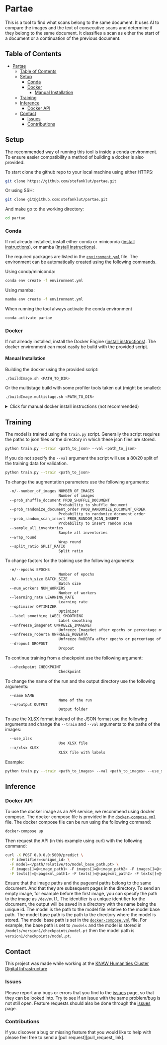 # Partae

This is a tool to find what scans belong to the same document. It uses AI to compare the images and the text of consecutive scans and determine if they belong to the same document. It classifies a scan as either the start of a document or a continuation of the previous document. 

## Table of Contents
- [Partae](#partae)
  - [Table of Contents](#table-of-contents)
  - [Setup](#setup)
    - [Conda](#conda)
    - [Docker](#docker)
      - [Manual Installation](#manual-installation)
  - [Training](#training)
  - [Inference](#inference)
    - [Docker API](#docker-api)
  - [Contact](#contact)
    - [Issues](#issues)
    - [Contributions](#contributions)


## Setup
The recommended way of running this tool is inside a conda environment. To ensure easier compatibility a method of building a docker is also provided.

To start clone the github repo to your local machine using either HTTPS:
```sh
git clone https://github.com/stefanklut/partae.git
```

Or using SSH:
```sh
git clone git@github.com:stefanklut/partae.git
```


And make go to the working directory:
```sh
cd partae
```

### Conda
If not already installed, install either conda or miniconda ([install instructions][conda_install_link]), or mamba ([install instructions][mamba_install_link]). 

The required packages are listed in the [`environment.yml`][environment_link] file. The environment can be automatically created using the following commands.

Using conda/miniconda:
```sh
conda env create -f environment.yml
```

Using mamba:
```sh
mamba env create -f environment.yml
```

When running the tool always activate the conda environment
```sh
conda activate partae
```

### Docker
If not already installed, install the Docker Engine ([install instructions][docker_install_link]). The docker environment can most easily be build with the provided script.

#### Manual Installation
Building the docker using the provided script:
```sh
./buildImage.sh <PATH_TO_DIR>
```

Or the multistage build with some profiler tools taken out (might be smaller):
```sh
./buildImage.multistage.sh <PATH_TO_DIR>
```

<details>
<summary> Click for manual docker install instructions (not recommended) </summary>

First copy the Partae directory to the temporary docker directory:
```sh
tmp_dir=$(mktemp -d)
cp -r -T <PATH_TO_DIR> $tmp_dir/partae
cp Dockerfile $tmp_dir/Dockerfile
cp _entrypoint.sh $tmp_dir/_entrypoint.sh
cp .dockerignore $tmp_dir/.dockerignore
```

Then build the docker image using the following command:
```sh
docker build -t docker.partae $tmp_dir
```
</details>


<!-- TODO Update the training and inference section -->

## Training

The model is trained using the `train.py` script. Generally the script requires the paths to json files or the directory in which these json files are stored. 

```sh
python train.py --train <path_to_json> --val <path_to_json>
```

If you do not specify the `--val` argument the script will use a 80/20 split of the training data for validation.
```sh
python train.py --train <path_to_json>
```

To change the augmentation parameters use the following arguments:
```sh
  -n/--number_of_images NUMBER_OF_IMAGES
                        Number of images
  --prob_shuffle_document PROB_SHUFFLE_DOCUMENT
                        Probability to shuffle document
  --prob_randomize_document_order PROB_RANDOMIZE_DOCUMENT_ORDER
                        Probability to randomize document order
  --prob_random_scan_insert PROB_RANDOM_SCAN_INSERT
                        Probability to insert random scan
  --sample_all_inventories
                        Sample all inventories
  --wrap_round          
                        Wrap round
  --split_ratio SPLIT_RATIO
                        Split ratio
```

To change factors for the training use the following arguments:
```sh
  -e/--epochs EPOCHS
                        Number of epochs
  -b/--batch_size BATCH_SIZE
                        Batch size
  --num_workers NUM_WORKERS
                        Number of workers
  --learning_rate LEARNING_RATE
                        Learning rate
  --optimizer OPTIMIZER
                        Optimizer
  --label_smoothing LABEL_SMOOTHING
                        Label smoothing
  --unfreeze_imagenet UNFREEZE_IMAGENET
                        Unfreeze ImageNet after epochs or percentage of epochs
  --unfreeze_roberta UNFREEZE_ROBERTA
                        Unfreeze RoBERTa after epochs or percentage of epochs
  --dropout DROPOUT     
                        Dropout
```

To continue training from a checkpoint use the following argument:
```sh
  --checkpoint CHECKPOINT
                        Checkpoint
```

To change the name of the run and the output directory use the following arguments:
```sh
  --name NAME           
                        Name of the run
  --o/output OUTPUT
                        Output folder
```

To use the XLSX format instead of the JSON format use the following arguments and change the `--train` and `--val` arguments to the paths of the images:
```sh
  --use_xlsx            
                        Use XLSX file
  --x/xlsx XLSX         
                        XLSX file with labels
```

Example:
```sh
python train.py --train <path_to_images> --val <path_to_images> --use_xlsx --xlsx <path_to_xlsx> 
```
## Inference

### Docker API

To use the docker image as an API service, we recommend using docker compose. The docker compose file is provided in the [`docker-compose.yml`][docker_compose_link] file. The docker compose file can be run using the following command:
```sh
docker-compose up
```

Then request the API (in this example using curl) with the following command:
```sh
curl -X POST 0.0.0.0:5000/predict \
  -F identifier=<unique_id> \
  -F model=</path/relative/to/model_base_path.pt> \
  -F images[]=@<image_path1> -F images[]=@<image_path2> -F images[]=@<image_path3 \
  -F texts[]=@<pagexml_path1> -F texts[]=@<pagexml_path2> -F texts[]=@<pagexml_path3>
```
Ensure that the image paths and the pagexml paths belong to the same document. And that they are subsequent pages in the directory. To send an empty image, for example before the first image, you can specify the path to the image as `/dev/null`. The identifier is a unique identifier for the document, the output will be saved in a directory with the name being the unique id. The model is the path to the model file relative to the model base path. The model base path is the path to the directory where the model is stored. The model base path is set in the [`docker-compose.yml`][docker_compose_link] file. For example, the base path is set to `/models` and the model is stored in `/models/version1/checkpoints/model.pt` then the model path is `version1/checkpoints/model.pt`.

## Contact
This project was made while working at the [KNAW Humanities Cluster Digital Infrastructure][huc_di_link]
### Issues
Please report any bugs or errors that you find to the [issues][issues_link] page, so that they can be looked into. Try to see if an issue with the same problem/bug is not still open. Feature requests should also be done through the [issues][issues_link] page.

### Contributions
If you discover a bug or missing feature that you would like to help with please feel free to send a [pull request][pull_request_link]. 


<!-- Images and Links Shorthand-->
[conda_install_link]: https://conda.io/projects/conda/en/latest/user-guide/install/index.html#regular-installation
[mamba_install_link]: https://mamba.readthedocs.io/en/latest/installation.html
[docker_install_link]: https://docs.docker.com/engine/install/
[huc_di_link]: https://di.huc.knaw.nl/
[environment_link]: environment.yml
[docker_compose_link]: docker/docker-compose.yml
[issues_link]: https://github.com/stefanklut/partae/issues